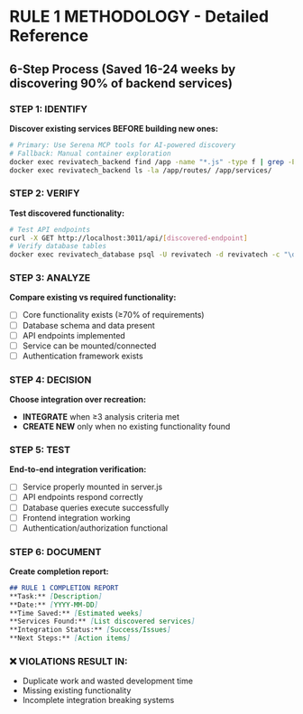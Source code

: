 # RULE 1 METHODOLOGY - Detailed Reference

## 6-Step Process (Saved 16-24 weeks by discovering 90% of backend services)

### **STEP 1: IDENTIFY**
**Discover existing services BEFORE building new ones:**
```bash
# Primary: Use Serena MCP tools for AI-powered discovery
# Fallback: Manual container exploration
docker exec revivatech_backend find /app -name "*.js" -type f | grep -E "(route|service|controller|api)"
docker exec revivatech_backend ls -la /app/routes/ /app/services/
```

### **STEP 2: VERIFY** 
**Test discovered functionality:**
```bash
# Test API endpoints
curl -X GET http://localhost:3011/api/[discovered-endpoint]
# Verify database tables
docker exec revivatech_database psql -U revivatech -d revivatech -c "\dt"
```

### **STEP 3: ANALYZE**
**Compare existing vs required functionality:**
- [ ] Core functionality exists (≥70% of requirements)
- [ ] Database schema and data present
- [ ] API endpoints implemented
- [ ] Service can be mounted/connected
- [ ] Authentication framework exists

### **STEP 4: DECISION**
**Choose integration over recreation:**
- **INTEGRATE** when ≥3 analysis criteria met
- **CREATE NEW** only when no existing functionality found

### **STEP 5: TEST**
**End-to-end integration verification:**
- [ ] Service properly mounted in server.js
- [ ] API endpoints respond correctly
- [ ] Database queries execute successfully
- [ ] Frontend integration working
- [ ] Authentication/authorization functional

### **STEP 6: DOCUMENT**
**Create completion report:**
```markdown
## RULE 1 COMPLETION REPORT
**Task:** [Description]
**Date:** [YYYY-MM-DD]
**Time Saved:** [Estimated weeks]
**Services Found:** [List discovered services]
**Integration Status:** [Success/Issues]
**Next Steps:** [Action items]
```

### **❌ VIOLATIONS RESULT IN:**
- Duplicate work and wasted development time
- Missing existing functionality  
- Incomplete integration breaking systems